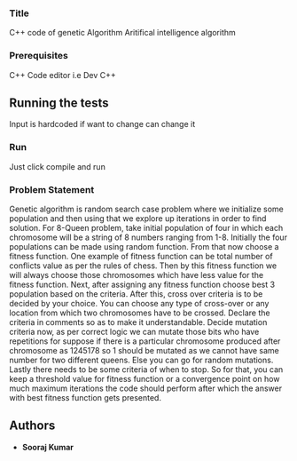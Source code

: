 ### Title

C++ code of genetic Algorithm Aritifical intelligence algorithm

### Prerequisites

C++ Code editor i.e Dev C++

## Running the tests

Input is hardcoded if want to change can change it

### Run

Just click compile and run

### Problem Statement

Genetic algorithm is random search case problem where we initialize some population and then using that we explore up iterations in order to find solution. For 8-Queen problem, take initial population of four in which each chromosome will be a string of 8 numbers ranging from 1-8. Initially the four populations can be made using random function. From that now choose a fitness function. One example of fitness function can be total number of conflicts value as per the rules of chess. Then by this fitness function we will always choose those chromosomes which have less value for the fitness function. 
Next, after assigning any fitness function choose best 3 population based on the criteria. After this, cross over criteria is to be decided by your choice. You can choose any type of cross-over or any location from which two chromosomes have to be crossed. Declare the criteria in comments so as to make it understandable. 
Decide mutation criteria now, as per correct logic we can mutate those bits who have repetitions for suppose if there is a particular chromosome produced after chromosome as 1245178 so 1 should be mutated as we cannot have same number for two different queens. Else you can go for random mutations. 
Lastly there needs to be some criteria of when to stop. So for that, you can keep a threshold value for fitness function or a convergence point on how much maximum iterations the code should perform after which the answer with best fitness function gets presented. 


## Authors

* **Sooraj Kumar** 
